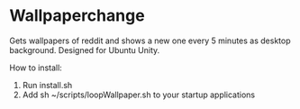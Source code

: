 # Wallpaperchange
Gets wallpapers of reddit and shows a new one every 5 minutes as desktop background. Designed for Ubuntu Unity.

How to install:
1) Run install.sh
2) Add sh ~/scripts/loopWallpaper.sh to your startup applications
